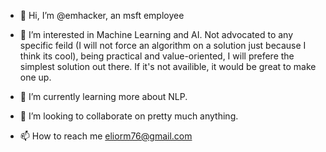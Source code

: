 - 👋 Hi, I’m @emhacker, an msft employee
- 👀 I’m interested in Machine Learning and AI.
  Not advocated to any specific feild (I will not force an algorithm on a solution just because I think its cool),
    being practical and value-oriented, I will prefere the simplest solution out there.
    If it's not availible, it would be great to make one up.
    
- 🌱 I’m currently learning more about NLP.

- 💞️ I’m looking to collaborate on pretty much anything.

- 📫 How to reach me eliorm76@gmail.com

<!---
emhacker/emhacker is a ✨ special ✨ repository because its `README.md` (this file) appears on your GitHub profile.
You can click the Preview link to take a look at your changes.
--->
